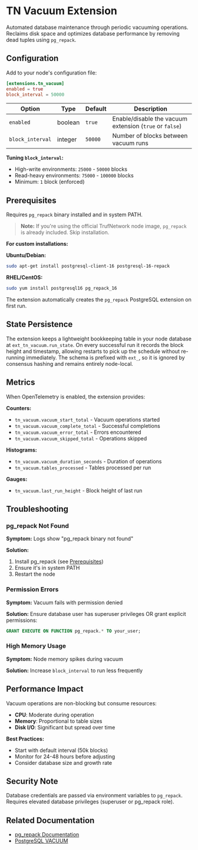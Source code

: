 # TN Vacuum Extension

Automated database maintenance through periodic vacuuming operations. Reclaims disk space and optimizes database performance by removing dead tuples using `pg_repack`.

## Configuration

Add to your node's configuration file:

```toml
[extensions.tn_vacuum]
enabled = true
block_interval = 50000
```

| Option | Type | Default | Description |
|--------|------|---------|-------------|
| `enabled` | boolean | `true` | Enable/disable the vacuum extension (`true` or `false`) |
| `block_interval` | integer | `50000` | Number of blocks between vacuum runs |

**Tuning `block_interval`:**
- High-write environments: `25000` - `50000` blocks
- Read-heavy environments: `75000` - `100000` blocks
- Minimum: `1` block (enforced)

## Prerequisites

Requires `pg_repack` binary installed and in system PATH.

> **Note:** If you're using the official TrufNetwork node image, `pg_repack` is already included. Skip installation.

**For custom installations:**

**Ubuntu/Debian:**
```bash
sudo apt-get install postgresql-client-16 postgresql-16-repack
```

**RHEL/CentOS:**
```bash
sudo yum install postgresql16 pg_repack_16
```

The extension automatically creates the `pg_repack` PostgreSQL extension on first run.

## State Persistence

The extension keeps a lightweight bookkeeping table in your node database at
`ext_tn_vacuum.run_state`. On every successful run it records the block height
and timestamp, allowing restarts to pick up the schedule without re-running
immediately. The schema is prefixed with `ext_`, so it is ignored by consensus
hashing and remains entirely node-local.

## Metrics

When OpenTelemetry is enabled, the extension provides:

**Counters:**
- `tn_vacuum.vacuum_start_total` - Vacuum operations started
- `tn_vacuum.vacuum_complete_total` - Successful completions
- `tn_vacuum.vacuum_error_total` - Errors encountered
- `tn_vacuum.vacuum_skipped_total` - Operations skipped

**Histograms:**
- `tn_vacuum.vacuum_duration_seconds` - Duration of operations
- `tn_vacuum.tables_processed` - Tables processed per run

**Gauges:**
- `tn_vacuum.last_run_height` - Block height of last run

## Troubleshooting

### pg_repack Not Found

**Symptom:** Logs show "pg_repack binary not found"

**Solution:**
1. Install pg_repack (see [Prerequisites](#prerequisites))
2. Ensure it's in system PATH
3. Restart the node

### Permission Errors

**Symptom:** Vacuum fails with permission denied

**Solution:** Ensure database user has superuser privileges OR grant explicit permissions:
```sql
GRANT EXECUTE ON FUNCTION pg_repack.* TO your_user;
```

### High Memory Usage

**Symptom:** Node memory spikes during vacuum

**Solution:** Increase `block_interval` to run less frequently

## Performance Impact

Vacuum operations are non-blocking but consume resources:
- **CPU**: Moderate during operation
- **Memory**: Proportional to table sizes
- **Disk I/O**: Significant but spread over time

**Best Practices:**
- Start with default interval (50k blocks)
- Monitor for 24-48 hours before adjusting
- Consider database size and growth rate

## Security Note

Database credentials are passed via environment variables to `pg_repack`. Requires elevated database privileges (superuser or pg_repack role).

## Related Documentation

- [pg_repack Documentation](https://reorg.github.io/pg_repack/)
- [PostgreSQL VACUUM](https://www.postgresql.org/docs/current/sql-vacuum.html)

